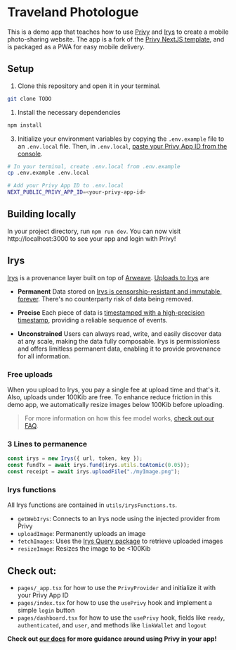 # Traveland Photologue

This is a demo app that teaches how to use [Privy](https://www.privy.io/) and [Irys](https://irys.xyz/) to create a mobile photo-sharing website. The app is a fork of the [Privy NextJS template](https://github.com/privy-io/create-next-app), and is packaged as a PWA for easy mobile delivery.

## Setup

1. Clone this repository and open it in your terminal.

```sh
git clone TODO
```

1. Install the necessary dependencies

```sh
npm install
```

3. Initialize your environment variables by copying the `.env.example` file to an `.env.local` file. Then, in `.env.local`, [paste your Privy App ID from the console](https://docs.privy.io/guide/console/api-keys).

```sh
# In your terminal, create .env.local from .env.example
cp .env.example .env.local

# Add your Privy App ID to .env.local
NEXT_PUBLIC_PRIVY_APP_ID=<your-privy-app-id>
```

## Building locally

In your project directory, run `npm run dev`. You can now visit http://localhost:3000 to see your app and login with Privy!

## Irys

[Irys](https://irys.xyz/) is a provenance layer built on top of [Arweave](https://arweave.org/). [Uploads to Irys](https://docs.irys.xyz/learn/transaction-lifecycle) are

-   **Permanent**
    Data stored on [Irys is censorship-resistant and immutable, forever](https://docs.irys.xyz/overview/permanent-data). There's no counterparty risk of data being removed.

-   **Precise**
    Each piece of data is [timestamped with a high-precision timestamp](https://docs.irys.xyz/learn/receipts), providing a reliable sequence of events.

-   **Unconstrained**
    Users can always read, write, and easily discover data at any scale, making the data fully composable. Irys is permissionless and offers limitless permanent data, enabling it to provide provenance for all information.

### Free uploads

When you upload to Irys, you pay a single fee at upload time and that's it. Also, uploads under 100Kib are free. To enhance reduce friction in this demo app, we automatically resize images below 100Kib before uploading.

> For more information on how this fee model works, [check out our FAQ](https://docs.irys.xyz/faqs/dev-faq#how-does-the-arweave-endowment-help-ensure-data-permanence).

### 3 Lines to permanence

```js
const irys = new Irys({ url, token, key });
const fundTx = await irys.fund(irys.utils.toAtomic(0.05));
const receipt = await irys.uploadFile("./myImage.png");
```

### Irys functions

All Irys functions are contained in `utils/irysFunctions.ts`.

-   `getWebIrys`: Connects to an Irys node using the injected provider from Privy
-   `uploadImage`: Permanently uploads an image
-   `fetchImages`: Uses the [Irys Query package](https://docs.irys.xyz/developer-docs/querying/query-package) to retrieve uploaded images
-   `resizeImage`: Resizes the image to be <100Kib

## Check out:

-   `pages/_app.tsx` for how to use the `PrivyProvider` and initialize it with your Privy App ID
-   `pages/index.tsx` for how to use the `usePrivy` hook and implement a simple `login` button
-   `pages/dashboard.tsx` for how to use the `usePrivy` hook, fields like `ready`, `authenticated`, and `user`, and methods like `linkWallet` and `logout`

**Check out [our docs](https://docs.privy.io/) for more guidance around using Privy in your app!**
